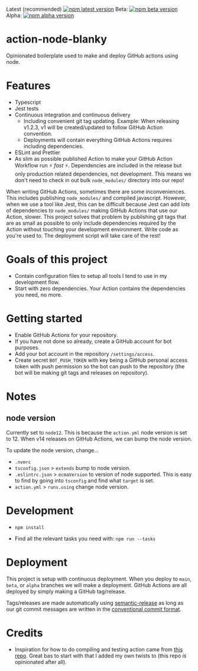 Latest (recommended) [![npm latest version](https://img.shields.io/npm/v/levibostian/action-node-blanky/latest.svg)](https://www.npmjs.com/package/levibostian/action-node-blanky)
Beta: [![npm beta version](https://img.shields.io/npm/v/levibostian/action-node-blanky/beta.svg)](https://www.npmjs.com/package/levibostian/action-node-blanky)
Alpha: [![npm alpha version](https://img.shields.io/npm/v/levibostian/action-node-blanky/alpha.svg)](https://www.npmjs.com/package/levibostian/action-node-blanky)

# action-node-blanky

Opinionated boilerplate used to make and deploy GitHub actions using node.

# Features

- Typescript
- Jest tests
- Continuous integration and continuous delivery
  - Including convenient git tag updating. Example: When releasing v1.2.3, v1 will be created/updated to follow GitHub Action convention.
  - Deployments will contain everything GitHub Actions requires including dependencies.
- ESLint and Prettier
- As slim as possible published Action to make your GitHub Action Workflow run ⚡ _fast_ ⚡. Dependencies are included in the release but only production related dependencies, not development. This means we don't need to check in out bulk `node_modules/` directory into our repo!

When writing GitHub Actions, sometimes there are some inconveniences. This includes publishing `node_modules/` and compiled javascript. However, when we use a tool like Jest, this can be difficult because Jest can add _lots_ of dependencies to `node_modules/` making GitHub Actions that use our Action, slower. This project solves that problem by publishing git tags that are as small as possible to only include dependencies required by the Action without touching your development environment. Write code as you're used to. The deployment script will take care of the rest!

# Goals of this project

- Contain configuration files to setup all tools I tend to use in my development flow.
- Start with zero dependencies. Your Action contains the dependencies you need, no more.

# Getting started

- Enable GitHub Actions for your repository.
- If you have not done so already, create a GitHub account for bot purposes.
- Add your bot account in the repository `/settings/access`.
- Create secret `BOT_PUSH_TOKEN` with key being a GitHub personal access token with push permission so the bot can push to the repository (the bot will be making git tags and releases on repository).

# Notes

## node version

Currently set to `node12`. This is because the `action.yml` node version is set to 12. When v14 releases on GitHub Actions, we can bump the node version.

To update the node version, change...

- `.nvmrc`
- `tsconfig.json` > `extends` bump to node version.
- `.eslintrc.json` > `ecmaVersion` to version of node supported. This is easy to find by going into `tsconfig` and find what `target` is set.
- `action.yml` > `runs.using` change node version.

# Development

- `npm install`

- Find all the relevant tasks you need with: `npm run --tasks`

# Deployment

This project is setup with continuous deployment. When you deploy to `main`, `beta`, or `alpha` branches we will make a deployment. GitHub Actions are all deployed by simply making a GitHub tag/release.

Tags/releases are made automatically using [semantic-release](https://github.com/semantic-release/semantic-release) as long as our git commit messages are written in the [conventional commit format](https://www.conventionalcommits.org/).

# Credits

- Inspiration for how to do compiling and testing action came from [this repo](https://github.com/actions/typescript-action). Great bas to start with that I added my own twists to (this repo _is_ opinionated after all).

